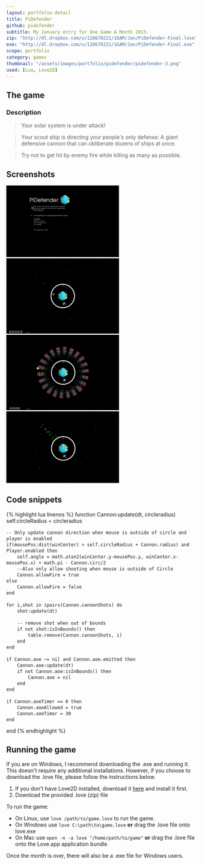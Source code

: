 ```yaml
---
layout: portfolio-detail
title: PiDefender
github: pidefender
subtitle: My January entry for One Game A Month 2013.
zip: "http://dl.dropbox.com/u/128670221/1GAM/Jan/PiDefender-Final.love"
exe: "http://dl.dropbox.com/u/128670221/1GAM/Jan/PiDefender-Final.exe"
scope: portfolio
category: games
thumbnail: "/assets/images/portfolio/pidefender/pidefender-3.png"
used: [Lua, Love2D]
---
```


## The game ##

### Description  ###
>Your solar system is under attack!

>Your scout ship is directing your people's only defense:
>A giant defensive cannon that can obliberate dozens of ships at once.

>Try not to get hit by enemy fire while killing as many as possible.

<h2 id="screenshots">Screenshots</h2>
<div class="row">
  <div class="col-md-6">
    <a href="/assets/images/portfolio/pidefender/pidefender-1.png" class="thumbnail">
      <img src="/assets/images/portfolio/pidefender/pidefender-1.png" alt="screenshot" width="300" />
    </a>
  </div>
  <div class="col-md-6">
    <a href="/assets/images/portfolio/pidefender/pidefender-2.png" class="thumbnail">
      <img src="/assets/images/portfolio/pidefender/pidefender-2.png" alt="screenshot" width="300" />
    </a>
  </div>
</div>
<div class="row">
    <div class="col-md-6">
      <a href="/assets/images/portfolio/pidefender/pidefender-3.png" class="thumbnail">
        <img src="/assets/images/portfolio/pidefender/pidefender-3.png" alt="screenshot" width="300" />
      </a>
    </div>
    <div class="col-md-6">
      <a href="/assets/images/portfolio/pidefender/pidefender-4.png" class="thumbnail">
        <img src="/assets/images/portfolio/pidefender/pidefender-4.png" alt="screenshot" width="300" />
      </a>
    </div>
</div>

<h2 id="snippets">Code snippets</h2>

{% highlight lua linenos %}
function Cannon:update(dt, circleradius)
    self.circleRadius = circleradius

    -- Only update cannon direction when mouse is outside of circle and player is enabled
    if(mousePos:dist(winCenter) > self.circleRadius + Cannon.radius) and Player.enabled then
        self.angle = math.atan2(winCenter.y-mousePos.y, winCenter.x-mousePos.x) + math.pi - Cannon.circ/2
        --Also only allow shooting when mouse is outside of Circle
        Cannon.allowFire = true
    else
        Cannon.allowFire = false
    end

    for i,shot in ipairs(Cannon.cannonShots) do
        shot:update(dt)

        -- remove shot when out of bounds
        if not shot:isInBounds() then
            table.remove(Cannon.cannonShots, i)
        end
    end

    if Cannon.aoe ~= nil and Cannon.aoe.emitted then
        Cannon.aoe:update(dt)
        if not Cannon.aoe:isInBounds() then
            Cannon.aoe = nil
        end
    end

    if Cannon.aoeTimer == 0 then
        Cannon.aoeAllowed = true
        Cannon.aoeTimer = 30
    end

end
{% endhighlight %}
<span class="glyphicon glyphicon-chevron-right"></span> 

<h2 id="download">Running the game</h2>
If you are on Windows, I recommend downloading the .exe and running it. This doesn't require any additional installations.
However, if you choose to download the .love file, please follow the instructions below.

1. If you don't have Love2D installed, download it [here](http://love2d.org) and install it first.
2. Download the provided .love (zip) file

To run the game:

 * On Linux, use `love /path/to/game.love` to run the game.
 * On Windows use `love C:\path\to\game.love` **or** drag the .love file onto love.exe
 * On Mac use `open -n -a love "/home/path/to/game"` **or** drag the .love file onto the Love.app application bundle

Once the month is over, there will also be a .exe file for Windows users. 
